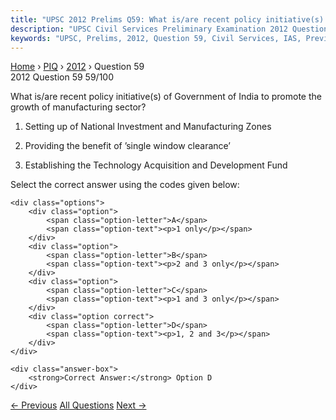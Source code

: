 ```yaml
---
title: "UPSC 2012 Prelims Q59: What is/are recent policy initiative(s) of Government of Ind..."
description: "UPSC Civil Services Preliminary Examination 2012 Question 59 with options and answer"
keywords: "UPSC, Prelims, 2012, Question 59, Civil Services, IAS, Previous Year Questions"
---
```


<nav class="breadcrumb">
    <a href="../../">Home</a>
    <span>›</span>
    <a href="../">PIQ</a>
    <span>›</span>
    <a href="./">2012</a>
    <span>›</span>
    <span>Question 59</span>
</nav>

<div class="question-header">
    <div class="question-meta">
        <span class="year-badge">2012</span>
        <span class="question-number">Question 59</span>
        <span class="progress">59/100</span>
    </div>
    <div class="progress-bar">
        <div class="progress-fill" style="width: 59.0%"></div>
    </div>
</div>

<div class="question-content">
    <div class="question-text">
        <p>What is/are recent policy initiative(s) of Government of India to promote the growth of manufacturing sector?</p>
<ol>
<li>
<p>Setting up of National Investment and Manufacturing Zones</p>
</li>
<li>
<p>Providing the benefit of ’single window clearance’</p>
</li>
<li>
<p>Establishing the Technology Acquisition and Development Fund</p>
</li>
</ol>
<p>Select the correct answer using the codes given below:</p>
    </div>
    
    <div class="options">
        <div class="option">
            <span class="option-letter">A</span>
            <span class="option-text"><p>1 only</p></span>
        </div>
        <div class="option">
            <span class="option-letter">B</span>
            <span class="option-text"><p>2 and 3 only</p></span>
        </div>
        <div class="option">
            <span class="option-letter">C</span>
            <span class="option-text"><p>1 and 3 only</p></span>
        </div>
        <div class="option correct">
            <span class="option-letter">D</span>
            <span class="option-text"><p>1, 2 and 3</p></span>
        </div>
    </div>

    <div class="answer-box">
        <strong>Correct Answer:</strong> Option D
    </div>
</div>

<div class="question-nav">
    <a href="../q058-which-of-the-following-isare-among-the-noticeable/" class="nav-btn prev">← Previous</a>
    <a href="../" class="nav-btn center">All Questions</a>
    <a href="../q060-which-of-the-following-are-the-methods-of-parliame/" class="nav-btn next">Next →</a>
</div>
